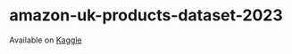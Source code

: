 # amazon-uk-products-dataset-2023

Available on [Kaggle](https://www.kaggle.com/datasets/asaniczka/amazon-uk-products-dataset-2023)

 
